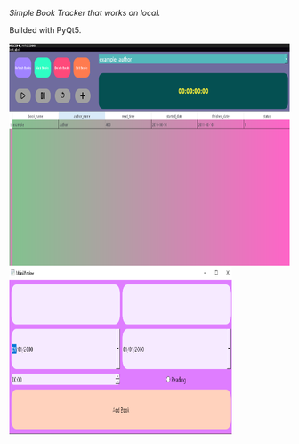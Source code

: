 _Simple Book Tracker that works on local._ 


Builded with PyQt5. 

<img src="src/ss/ui.png" width="600" height="400">
<img src="src/ss/add.png" width="400" height="300">